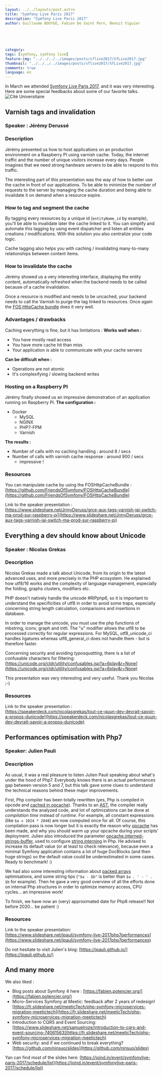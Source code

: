 ```yaml
---
layout: ../../layouts/post.astro
title: "Symfony Live Paris 2017"
description: "Symfony Live Paris 2017"
author: Guillaume BOUYGE, Fabien De Saint Pern, Benoit Viguier


  
  
  
category:
tags: [symfony, symfony live]
feature-img: "../../../../images/posts/sflive2017/SfLive2017.jpg"
thumbnail: "../../../../images/posts/sflive2017/SfLive2017.jpg"
comments: true
language: en
---
```


In March we attended [Symfony Live Paris 2017](https://paris2017.live.symfony.com/speakers), and it was very interesting.
Here are some special feedbacks about some of our favorite talks.
![Cité Universitaire](../../../../images/posts/sflive2017/CitéUniversitaire.jpg)

## Varnish tags and invalidation
### Speaker : Jérémy Derussé
### Description
Jérémy presented us how to host applications on an production environment on a Raspberry PI using varnish cache.
Today, the internet traffic and the number of unique visitors increase every days.
People imagines that we need strong hardware servers to be able to respond to this traffic.

The interesting part of this presentation was the way of how to better use the cache in front of our applications.
To be able to minimize the number of requests to the server by managing the cache duration
and being able to invalidate it on demand when a resource expire.

### How to tag and segment the cache
By tagging every resources by a unique id (`entityName_id` by example), you'll be able to invalidate later the cache linked to it.
You can simplify and automate this tagging by using event dispatcher and listen all entities creations / modifications. With
this solution you also centralize your code logic.

Cache tagging also helps you with caching / invalidating many-to-many relationships between content items.

### How to invalidate the cache
Jérémy showed us a very interesting interface, displaying the entity content, automatically refreshed when the backend needs to be called because of a cache invalidation.

Once a resource is modified and needs to be uncached, your backend needs to call the Varnish to purge the tag linked to
resources. Once again the [FOS HttpCache bundle](https://foshttpcachebundle.readthedocs.io/en/latest/reference/tag-handler.html) does it very well.

### Advantages / drawbacks 
Caching everything is fine, but it has limitations :
**Works well when :**
* You have mostly read access
* You have more cache hit than miss
* Your application is able to communicate with your cache servers

**Can be difficult when :**
* Operations are not atomic
* It's complexifying / slowing backend writes 

### Hosting on a Raspberry PI
Jérémy finally showed us an impressive demonstration of an application running on Raspberry PI.
**The configuration :** 
* Docker
    * MySQL
    * NGINX
    * PHP7-FPM
    * Varnish
    
**The results :**
* Number of calls with no caching handling : around 8 / secs
* Number of calls with varnish cache response : around 900 / secs
    * impressive !

### Resources
You can manipulate cache by using the FOSHttpCacheBundle : [https://github.com/FriendsOfSymfony/FOSHttpCacheBundle](https://github.com/FriendsOfSymfony/FOSHttpCacheBundle)

Link to the speaker presentation : [https://www.slideshare.net/JrmyDeruss/grce-aux-tags-varnish-jai-switch-ma-prod-sur-raspberry-pi](https://www.slideshare.net/JrmyDeruss/grce-aux-tags-varnish-jai-switch-ma-prod-sur-raspberry-pi)

## Everything a dev should know about Unicode
### Speaker : Nicolas Grekas
### Description

Nicolas Grekas made a talk about Unicode, from its origin to the latest advanced uses, and more precisely in the PHP ecosystem. He explained how utf8/16 works and the complexity of language management, especially the folding, graphs clusters, modifiers etc.

PHP doesn't natively handle the unicode #RIPphp6, so it is important to understand the specificities of utf8 in order to avoid some traps, especially concerning string length calculation, comparisons and insertions in database.

In order to manage the unicode, you must use the php functions of mbstring, iconv, graph and inttl. The "u" modifier allows the utf8 to be processed correctly for regular expressions. For MySQL, utf8_unicode_ci handles ligatures whereas utf8_general_ci does not handle them - but is therefore faster.

Concerning security and avoiding *typosquatting*, there is a list of confusable characters for filtering: [https://unicode.org/cldr/utility/confusables.jsp?a=6play&r=None](https://unicode.org/cldr/utility/confusables.jsp?a=6play&r=None)

This presentation was very interesting and very useful. Thank you Nicolas ;-)

### Resources
Link to the speaker presentation : [https://speakerdeck.com/nicolasgrekas/tout-ce-quun-dev-devrait-savoir-a-propos-dunicode](https://speakerdeck.com/nicolasgrekas/tout-ce-quun-dev-devrait-savoir-a-propos-dunicode)

## Performances optimisation with Php7
### Speaker: Julien Pauli
### Description

As usual, it was a real pleasure to listen Julien Pauli speaking about what's under the hood of Php7.
Everybody knows there is an actual performances gap between version 5 and 7, but this talk gave some clues to understand the technical reasons behind these major improvements.

First, Php compiler has been totally rewritten (yes, Php is compiled in opcode and [cached in opcache](https://php.net/manual/en/intro.opcache.php)).
Thanks to an [AST](https://en.wikipedia.org/wiki/Abstract_syntax_tree), the compiler really understands the analyzed code,
and lot of optimizations can be done at *compilation time* instead of *runtime*.
For example, all constant expressions (like `$a = 1024 * 2048`) are now computed once for all.
Of course, this compilation pass is now longer but it is exactly the reason why [opcache](https://php.net/manual/en/intro.opcache.php)
has been made, and why you should warm up your opcache during your scripts' deployment.
Julien also introduced the parameter [opcache.interned-strings-buffer](https://php.net/manual/en/opcache.configuration.php#ini.opcache.interned-strings-buffer),
used to configure [string interning](https://en.wikipedia.org/wiki/String_interning) in Php.
He advised to increase its default value (or at least to check relevance),
because even a minimal Symfony application contains a lot of huge DocBlocks (and then huge strings) so the default
value could be underestimated in some cases. Ready to benchmark! :)

We had also some interesting information about [packed arrays](https://blog.blackfire.io/php-7-performance-improvements-packed-arrays.html) optimisations,
and some string tips (`"$a - $b"` is better than `$a . ' - ' . $b` for example).
Then he gave a very good overview of all the efforts done on internal Php structures in order to optimize memory access,
CPU cycles… an impressive work!

To finish, we have now an (very) approximated date for Php8 release!! Not before 2020… be patient :)

### Resources

Link to the speaker presentation: [https://www.slideshare.net/jpauli/symfony-live-2017php7performances](https://www.slideshare.net/jpauli/symfony-live-2017php7performances)

Do not hesitate to visit Julien's blog: [https://jpauli.github.io/](https://jpauli.github.io/)

## And many more

We also liked :

* Blog posts about Symfony 4 here : [https://fabien.potencier.org/](https://fabien.potencier.org/)
* Micro-Services Symfony at Meetic: feedback after 2 years of redesign! [https://fr.slideshare.net/meeticTech/php-symfony-microservices-migration-meetictech](https://fr.slideshare.net/meeticTech/php-symfony-microservices-migration-meetictech)
* Introduction to CQRS and Event Sourcing: [https://www.slideshare.net/samuelroze/introduction-to-cqrs-and-event-sourcing-74061563](https://fr.slideshare.net/meeticTech/php-symfony-microservices-migration-meetictech)
* Web security: and if we continued to break everything? [https://github.com/ninsuo/slides](https://github.com/ninsuo/slides)

Yan can find most of the slides here: [https://joind.in/event/symfonylive-paris-2017/schedule/list](https://joind.in/event/symfonylive-paris-2017/schedule/list)
